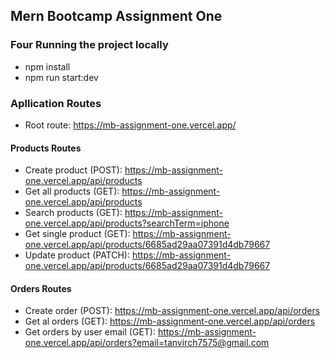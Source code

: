 ## Mern Bootcamp Assignment One

### Four Running the project locally

-   npm install
-   npm run start:dev

### Apllication Routes

-   Root route: https://mb-assignment-one.vercel.app/

#### Products Routes

-   Create product (POST): https://mb-assignment-one.vercel.app/api/products
-   Get all products (GET): https://mb-assignment-one.vercel.app/api/products
-   Search products (GET): https://mb-assignment-one.vercel.app/api/products?searchTerm=iphone
-   Get single product (GET): https://mb-assignment-one.vercel.app/api/products/6685ad29aa07391d4db79667
-   Update product (PATCH): https://mb-assignment-one.vercel.app/api/products/6685ad29aa07391d4db79667

#### Orders Routes

-   Create order (POST): https://mb-assignment-one.vercel.app/api/orders
-   Get al orders (GET): https://mb-assignment-one.vercel.app/api/orders
-   Get orders by user email (GET): https://mb-assignment-one.vercel.app/api/orders?email=tanvirch7575@gmail.com
